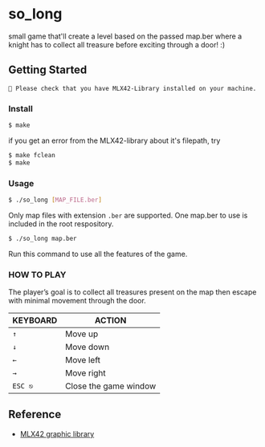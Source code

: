 # so_long
small game that'll create a level based on the passed map.ber where a knight has to collect all treasure before exciting through a door! :)

## Getting Started
```
🚨 Please check that you have MLX42-Library installed on your machine.
```
### Install
```bash
$ make
```
if you get an error from the MLX42-library about it's filepath, try 
```bash
$ make fclean
$ make
```

### Usage
```bash
$ ./so_long [MAP_FILE.ber]
```
Only map files with extension `.ber` are supported. One map.ber to use is included in the root respository.

```bash
$ ./so_long map.ber
```
Run this command to use all the features of the game.

### HOW TO PLAY
The player’s goal is to collect all treasures present on the map then escape with minimal movement through the door.

|KEYBOARD|ACTION|
|---|---|
|`↑`|Move up|
|`↓`|Move down|
|`←`|Move left|
|`→`|Move right|
|`ESC ⎋`|Close the game window|

## Reference
 * [MLX42 graphic library](https://github.com/codam-coding-college/MLX42)
